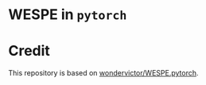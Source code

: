 # WESPE in `pytorch`

# Credit
This repository is based on [wondervictor/WESPE.pytorch](https://github.com/wondervictor/WESPE.pytorch).

